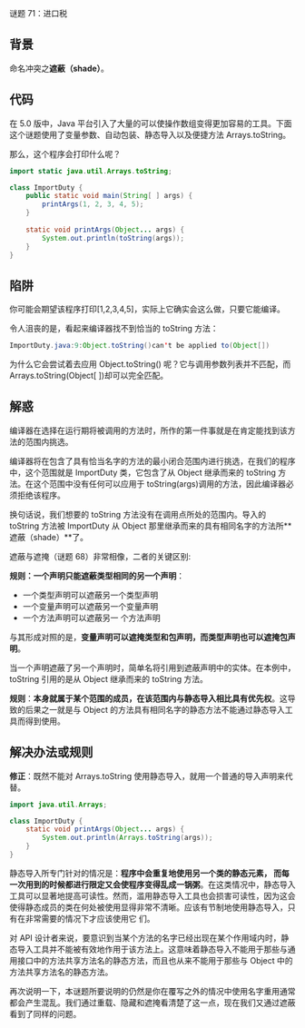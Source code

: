 谜题 71：进口税 

## 背景

命名冲突之**遮蔽（shade）**。

## 代码

在 5.0 版中，Java 平台引入了大量的可以使操作数组变得更加容易的工具。下面这个谜题使用了变量参数、自动包装、静态导入以及便捷方法 Arrays.toString。

那么，这个程序会打印什么呢？ 

```java
import static java.util.Arrays.toString;

class ImportDuty {
    public static void main(String[ ] args) {
        printArgs(1, 2, 3, 4, 5);
    }
 
    static void printArgs(Object... args) {
        System.out.println(toString(args));
    }
}
```

## 陷阱

你可能会期望该程序打印[1,2,3,4,5]，实际上它确实会这么做，只要它能编译。 

令人沮丧的是，看起来编译器找不到恰当的 toString 方法： 

```java
ImportDuty.java:9:Object.toString()can't be applied to(Object[])           System.out.println(toString(args));  
```

为什么它会尝试着去应用 Object.toString() 呢？它与调用参数列表并不匹配，而 Arrays.toString(Object[ ])却可以完全匹配。 

## 解惑

编译器在选择在运行期将被调用的方法时，所作的第一件事就是在肯定能找到该方法的范围内挑选。

编译器将在包含了具有恰当名字的方法的最小闭合范围内进行挑选，在我们的程序中，这个范围就是 ImportDuty 类，它包含了从 Object 继承而来的 toString 方法。在这个范围中没有任何可以应用于 toString(args)调用的方法，因此编译器必须拒绝该程序。

换句话说，我们想要的 toString 方法没有在调用点所处的范围内。导入的 toString 方法被 ImportDuty 从 Object 那里继承而来的具有相同名字的方法所**遮蔽（shade）**了。

遮蔽与遮掩（谜题 68）非常相像，二者的关键区别:

**规则：一个声明只能遮蔽类型相同的另一个声明**：

- 一个类型声明可以遮蔽另一个类型声明
- 一个变量声明可以遮蔽另一个变量声明
- 一个方法声明可以遮蔽另一 个方法声明

与其形成对照的是，**变量声明可以遮掩类型和包声明，而类型声明也可以遮掩包声明**。

当一个声明遮蔽了另一个声明时，简单名将引用到遮蔽声明中的实体。在本例中， toString 引用的是从 Object 继承而来的 toString 方法。

**规则**：**本身就属于某个范围的成员，在该范围内与静态导入相比具有优先权**。这导致的后果之一就是与 Object 的方法具有相同名字的静态方法不能通过静态导入工具而得到使用。 

## 解决办法或规则

**修正**：既然不能对 Arrays.toString 使用静态导入，就用一个普通的导入声明来代替。

```java
import java.util.Arrays;

class ImportDuty {
    static void printArgs(Object... args) {
        System.out.println(Arrays.toString(args));
    }
} 
```

静态导入所专门针对的情况是：**程序中会重复地使用另一个类的静态元素， 而每一次用到的时候都进行限定又会使程序变得乱成一锅粥**。在这类情况中，静态导入工具可以显著地提高可读性。然而，滥用静态导入工具也会损害可读性，因为这会使得静态成员的类在何处被使用显得非常不清晰。应该有节制地使用静态导入，只有在非常需要的情况下才应该使用它 们。 

对 API 设计者来说，要意识到当某个方法的名字已经出现在某个作用域内时，静态导入工具并不能被有效地作用于该方法上。这意味着静态导入不能用于那些与通用接口中的方法共享方法名的静态方法，而且也从来不能用于那些与 Object 中的方法共享方法名的静态方法。

再次说明一下，本谜题所要说明的仍然是你在覆写之外的情况中使用名字重用通常都会产生混乱。我们通过重载、隐藏和遮掩看清楚了这一点，现在我们又通过遮蔽看到了同样的问题。 
